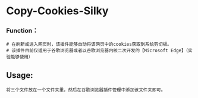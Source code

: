 # Copy-Cookies-Silky

### Function：

```
# 在刷新或进入网页时，该插件能够自动将该网页中的cookies获取到系统剪切板。
# 该插件目前仅适用于谷歌浏览器或者以谷歌浏览器内核二次开发的【Microsoft Edge】（实验能够使用）
```

## Usage:

```
将三个文件放在一个文件夹里，然后在谷歌浏览器插件管理中添加该文件夹即可。
```

